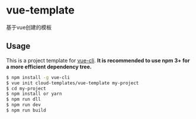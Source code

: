 # vue-template
基于vue创建的模板

## Usage

This is a project template for [vue-cli](https://github.com/vuejs/vue-cli). **It is recommended to use npm 3+ for a more efficient dependency tree.**

``` bash
$ npm install -g vue-cli
$ vue init cloud-templates/vue-template my-project
$ cd my-project
$ npm install or yarn
$ npm run dll
$ npm run dev
$ npm run build
```